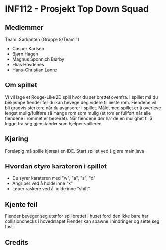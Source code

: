 # INF112 - Prosjekt Top Down Squad

## Medlemmer
Team: Sørkanten (Gruppe 8/Team 1)
* Casper Karlsen
* Bjørn Hagen
* Magnus Sponnich Brørby
* Elias Hovdenes
* Hans-Christian Lønne

## Om spillet
Vi vil lage et Rouge-Like 2D spill hvor du ser brettet ovenfra. I spillet må du bekjempe fiender før du kan bevege deg videre til neste rom. Fiendene vil bli gradvis sterkere når du avanserer i spillet. Målet med spillet er å overleve lengst mulig/fullføre så mange rom som mulig (et rom er fullført når alle fiendene i rommet er beseiret). Når fiendene dør har de en mulighet til å legge fra seg gjenstander som hjelper spilleren. 

## Kjøring
Foreløpig må spille kjøres i en IDE.
Start spillet ved å gjøre main.java

## Hvordan styre karateren i spillet
* Du syrer karateren med "w", "a", "s", "d"
* Angriper ved å holde inne "x"
* Løper raskere ved å holde inne "shift"

## Kjente feil
Fiender beveger seg utenfor spillbrettet i huset fordi den ikke bare har collisionchecks i hovedmapet
Fiender kan spawne i hindringer og sette seg fast

## Credits

